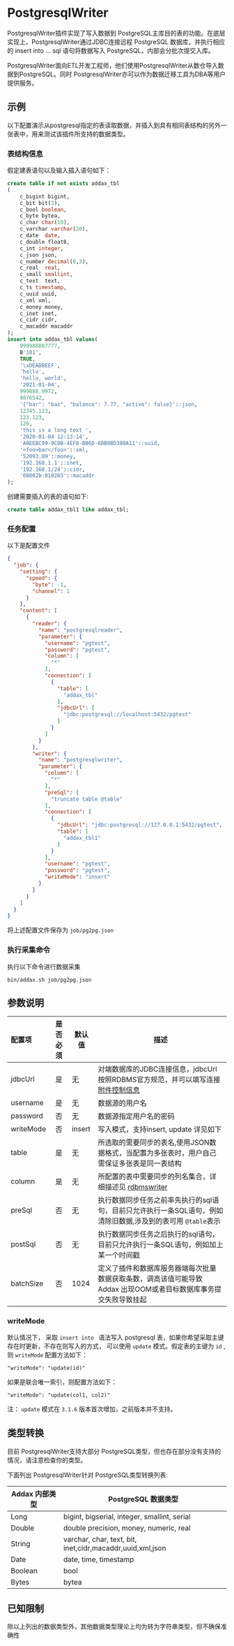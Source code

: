 # PostgresqlWriter

PostgresqlWriter插件实现了写入数据到 PostgreSQL主库目的表的功能。在底层实现上，PostgresqlWriter通过JDBC连接远程 PostgreSQL 数据库，并执行相应的 insert into ... sql 语句将数据写入 PostgreSQL，内部会分批次提交入库。

PostgresqlWriter面向ETL开发工程师，他们使用PostgresqlWriter从数仓导入数据到PostgreSQL。同时 PostgresqlWriter亦可以作为数据迁移工具为DBA等用户提供服务。

## 示例

以下配置演示从postgresql指定的表读取数据，并插入到具有相同表结构的另外一张表中，用来测试该插件所支持的数据类型。

### 表结构信息

假定建表语句以及输入插入语句如下：

```sql
create table if not exists addax_tbl 
(
    c_bigint bigint,
    c_bit bit(3),
    c_bool boolean,
    c_byte bytea,
    c_char char(10),
    c_varchar varchar(20),
    c_date  date,
    c_double float8,
    c_int integer,
    c_json json,
    c_number decimal(8,3),
    c_real  real,
    c_small smallint,
    c_text  text,
    c_ts timestamp,
    c_uuid uuid,
    c_xml xml,
    c_money money,
    c_inet inet,
    c_cidr cidr,
    c_macaddr macaddr
);
insert into addax_tbl values(
    999988887777,
    B'101',
    TRUE,
    '\xDEADBEEF',
    'hello',
    'hello, world',
    '2021-01-04',
    999888.9972,
    9876542,
    '{"bar": "baz", "balance": 7.77, "active": false}'::json,
    12345.123,
    123.123,
    126,
    'this is a long text ',
    '2020-01-04 12:13:14',
    'A0EEBC99-9C0B-4EF8-BB6D-6BB9BD380A11'::uuid,
    '<foo>bar</foo>'::xml,
    '52093.89'::money,
    '192.168.1.1'::inet,
    '192.168.1/24'::cidr,
    '08002b:010203'::macaddr
);
```

创建需要插入的表的语句如下:

```sql
create table addax_tbl1 like addax_tbl;
```

### 任务配置

以下是配置文件

```json
{
  "job": {
    "setting": {
      "speed": {
        "byte": -1,
        "channel": 1
      }
    },
    "content": [
      {
        "reader": {
          "name": "postgresqlreader",
          "parameter": {
            "username": "pgtest",
            "password": "pgtest",
            "column": [
              "*"
            ],
            "connection": [
              {
                "table": [
                  "addax_tbl"
                ],
                "jdbcUrl": [
                  "jdbc:postgresql://localhost:5432/pgtest"
                ]
              }
            ]
          }
        },
        "writer": {
          "name": "postgresqlwriter",
          "parameter": {
            "column": [
              "*"
            ],
            "preSql": [
              "truncate table @table"
            ],
            "connection": [
              {
                "jdbcUrl": "jdbc:postgresql://127.0.0.1:5432/pgtest",
                "table": [
                  "addax_tbl1"
                ]
              }
            ],
            "username": "pgtest",
            "password": "pgtest",
            "writeMode": "insert"
          }
        }
      }
    ]
  }
}
```

将上述配置文件保存为  `job/pg2pg.json`

### 执行采集命令

执行以下命令进行数据采集

```shell
bin/addax.sh job/pg2pg.json
```

## 参数说明

| 配置项          | 是否必须 | 默认值 |         描述   |
| :-------------- | :------: | ------ |------------- |
| jdbcUrl         |    是    | 无     | 对端数据库的JDBC连接信息，jdbcUrl按照RDBMS官方规范，并可以填写连接 [附件控制信息](http://jdbc.postgresql.org/documentation/93/connect.html)  |
| username        |    是    | 无     | 数据源的用户名 |
| password        |    否    | 无     | 数据源指定用户名的密码 |
| writeMode       |    否    | insert     | 写入模式，支持insert, update 详见如下 |
| table           |    是    | 无     | 所选取的需要同步的表名,使用JSON数据格式，当配置为多张表时，用户自己需保证多张表是同一表结构 |
| column          |    是    | 无     |  所配置的表中需要同步的列名集合，详细描述见 [rdbmswriter](rdbmswriter) |
| preSql         |    否    | 无     | 执行数据同步任务之前率先执行的sql语句，目前只允许执行一条SQL语句，例如清除旧数据,涉及到的表可用 `@table`表示 |
| postSql        |   否      | 无    | 执行数据同步任务之后执行的sql语句，目前只允许执行一条SQL语句，例如加上某一个时间戳|
| batchSize       |    否    | 1024   | 定义了插件和数据库服务器端每次批量数据获取条数，调高该值可能导致 Addax 出现OOM或者目标数据库事务提交失败导致挂起 |

### writeMode

默认情况下， 采取 `insert into ` 语法写入 postgresql 表，如果你希望采取主键存在时更新，不存在则写入的方式， 可以使用 `update` 模式。假定表的主键为 `id` ,则 `writeMode` 配置方法如下：

```
"writeMode": "update(id)"
```

如果是联合唯一索引，则配置方法如下：

```
"writeMode": "update(col1, col2)"
```

注： `update` 模式在 `3.1.6` 版本首次增加，之前版本并不支持。

## 类型转换

目前 PostgresqlWriter支持大部分 PostgreSQL类型，但也存在部分没有支持的情况，请注意检查你的类型。

下面列出 PostgresqlWriter针对 PostgreSQL类型转换列表:

| Addax 内部类型| PostgreSQL 数据类型    |
| -------- | -----  |
| Long     |bigint, bigserial, integer, smallint, serial |
| Double   |double precision, money, numeric, real |
| String   |varchar, char, text, bit, inet,cidr,macaddr,uuid,xml,json|
| Date     |date, time, timestamp |
| Boolean  |bool|
| Bytes    |bytea|

## 已知限制

除以上列出的数据类型外，其他数据类型理论上均为转为字符串类型，但不确保准确性